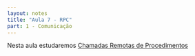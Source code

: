 ```yaml
---
layout: notes
title: "Aula 7 - RPC"
part: 1 - Comunicação
---
```


Nesta aula estudaremos [Chamadas Remotas de Procedimentos](https://lasarojc.github.io/ds_notes/basics/rpc.html)
